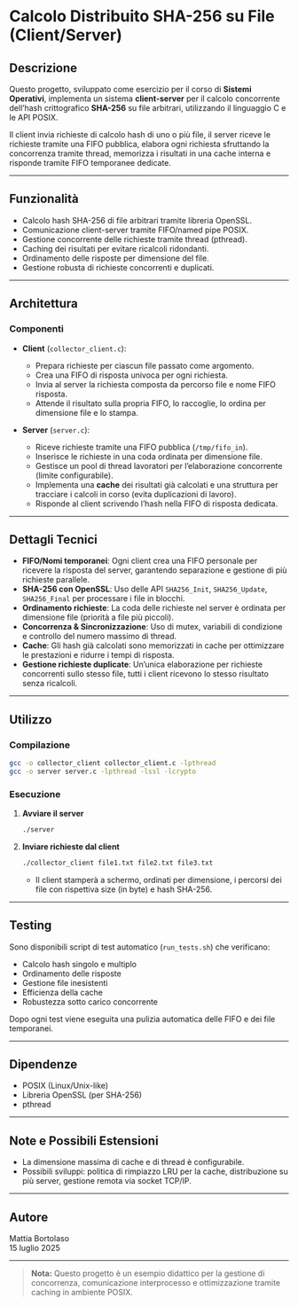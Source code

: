 # Calcolo Distribuito SHA-256 su File (Client/Server)

## Descrizione

Questo progetto, sviluppato come esercizio per il corso di **Sistemi Operativi**, implementa un sistema **client-server** per il calcolo concorrente dell’hash crittografico **SHA-256** su file arbitrari, utilizzando il linguaggio C e le API POSIX.

Il client invia richieste di calcolo hash di uno o più file, il server riceve le richieste tramite una FIFO pubblica, elabora ogni richiesta sfruttando la concorrenza tramite thread, memorizza i risultati in una cache interna e risponde tramite FIFO temporanee dedicate.

---

## Funzionalità

- Calcolo hash SHA-256 di file arbitrari tramite libreria OpenSSL.
- Comunicazione client-server tramite FIFO/named pipe POSIX.
- Gestione concorrente delle richieste tramite thread (pthread).
- Caching dei risultati per evitare ricalcoli ridondanti.
- Ordinamento delle risposte per dimensione del file.
- Gestione robusta di richieste concorrenti e duplicati.

---

## Architettura

### Componenti

- **Client** (`collector_client.c`):  
  - Prepara richieste per ciascun file passato come argomento.
  - Crea una FIFO di risposta univoca per ogni richiesta.
  - Invia al server la richiesta composta da percorso file e nome FIFO risposta.
  - Attende il risultato sulla propria FIFO, lo raccoglie, lo ordina per dimensione file e lo stampa.

- **Server** (`server.c`):  
  - Riceve richieste tramite una FIFO pubblica (`/tmp/fifo_in`).
  - Inserisce le richieste in una coda ordinata per dimensione file.
  - Gestisce un pool di thread lavoratori per l’elaborazione concorrente (limite configurabile).
  - Implementa una **cache** dei risultati già calcolati e una struttura per tracciare i calcoli in corso (evita duplicazioni di lavoro).
  - Risponde al client scrivendo l’hash nella FIFO di risposta dedicata.

---

## Dettagli Tecnici

- **FIFO/Nomi temporanei**: Ogni client crea una FIFO personale per ricevere la risposta del server, garantendo separazione e gestione di più richieste parallele.
- **SHA-256 con OpenSSL**: Uso delle API `SHA256_Init`, `SHA256_Update`, `SHA256_Final` per processare i file in blocchi.
- **Ordinamento richieste**: La coda delle richieste nel server è ordinata per dimensione file (priorità a file più piccoli).
- **Concorrenza & Sincronizzazione**: Uso di mutex, variabili di condizione e controllo del numero massimo di thread.
- **Cache**: Gli hash già calcolati sono memorizzati in cache per ottimizzare le prestazioni e ridurre i tempi di risposta.
- **Gestione richieste duplicate**: Un’unica elaborazione per richieste concorrenti sullo stesso file, tutti i client ricevono lo stesso risultato senza ricalcoli.

---

## Utilizzo

### Compilazione

```bash
gcc -o collector_client collector_client.c -lpthread
gcc -o server server.c -lpthread -lssl -lcrypto
```

### Esecuzione

1. **Avviare il server**
   ```bash
   ./server
   ```

2. **Inviare richieste dal client**
   ```bash
   ./collector_client file1.txt file2.txt file3.txt
   ```

   - Il client stamperà a schermo, ordinati per dimensione, i percorsi dei file con rispettiva size (in byte) e hash SHA-256.

---

## Testing

Sono disponibili script di test automatico (`run_tests.sh`) che verificano:

- Calcolo hash singolo e multiplo
- Ordinamento delle risposte
- Gestione file inesistenti
- Efficienza della cache
- Robustezza sotto carico concorrente

Dopo ogni test viene eseguita una pulizia automatica delle FIFO e dei file temporanei.

---

## Dipendenze

- POSIX (Linux/Unix-like)
- Libreria OpenSSL (per SHA-256)
- pthread

---

## Note e Possibili Estensioni

- La dimensione massima di cache e di thread è configurabile.
- Possibili sviluppi: politica di rimpiazzo LRU per la cache, distribuzione su più server, gestione remota via socket TCP/IP.

---

## Autore

Mattia Bortolaso  
15 luglio 2025

---

> **Nota:** Questo progetto è un esempio didattico per la gestione di concorrenza, comunicazione interprocesso e ottimizzazione tramite caching in ambiente POSIX.
